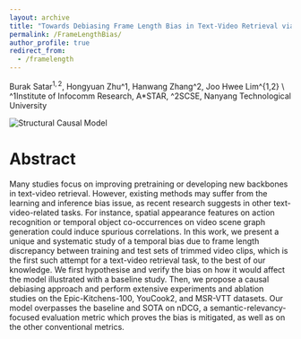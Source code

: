 ```yaml
---
layout: archive
title: "Towards Debiasing Frame Length Bias in Text-Video Retrieval via Causal Intervention"
permalink: /FrameLengthBias/
author_profile: true
redirect_from:
  - /framelength
---
```

<!--- <img src="https://buraksatar.github.io/images/epic_bias.png" alt="epic_bias" width="300"/> !--->

Burak Satar$^{1,2}$, Hongyuan Zhu^1, Hanwang Zhang^2, Joo Hwee Lim^{1,2} \\
^1Institute of Infocomm Research, A*STAR, ^2SCSE, Nanyang Technological University 

![Structural Causal Model](https://buraksatar.github.io/images/scm_camready.png)


Abstract
======
Many studies focus on improving pretraining or developing new backbones in text-video retrieval. However, existing methods may suffer from the learning and inference bias issue, as recent research suggests in other text-video-related tasks. For instance, spatial appearance features on action recognition or temporal object co-occurrences on video scene graph generation could induce spurious correlations. In this work, we present a unique and systematic study of a temporal bias due to frame length discrepancy between training and test sets of trimmed video clips, which is the first such attempt for a text-video retrieval task, to the best of our knowledge. We first hypothesise and verify the bias on how it would affect the model illustrated with a baseline study. Then, we propose a causal debiasing approach and perform extensive experiments and ablation studies on the Epic-Kitchens-100, YouCook2, and MSR-VTT datasets. Our model overpasses the baseline and SOTA on nDCG, a semantic-relevancy-focused evaluation metric which proves the bias is mitigated, as well as on the other conventional metrics.
